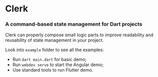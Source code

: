 # Clerk

### A command-based state management for Dart projects

Clerk can properly compose small logic parts to improve readability and reusability of state management in your project.

Look into `example` folder to see all the examples:
- Run `dart main.dart` for basic demo;
- Run `webdev serve` to start the Angular demo;
- Use standard tools to run Flutter demo.
